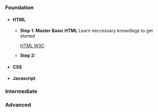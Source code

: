 
### Foundation
- #### HTML
  - **Step 1: Master Basic HTML**
    Learn neccessary knowdlege to get started
    
    [HTML W3C](https://www.w3schools.com/html/)

  - **Step 2:**
  
 - #### CSS
 - #### Javascript

### Intermediate


### Advanced
